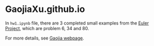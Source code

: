 # GaojiaXu.github.io

In `hw1.ipynb` file, there are 3 completed small examples from the [Euler Project](https://projecteuler.net/archives), which are problem 6, 34 and 80.

For more details, see [Gaojia webpage](https://gaojiaxu.github.io).
